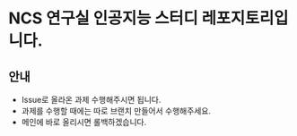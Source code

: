 # NCS 연구실 인공지능 스터디 레포지토리입니다.

## 안내
- Issue로 올라온 과제 수행해주시면 됩니다.
- 과제를 수행할 때에는 따로 브랜치 만들어서 수행해주세요.
- 메인에 바로 올리시면 롤백하겠습니다.
